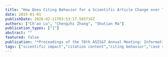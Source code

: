 ```yaml
---
title: "How Does Citing Behavior for a Scientific Article Change over Time?: A Preliminary Study"
date: 2015-01-01
publishDate: 2020-02-11T03:53:17.565716Z
authors: ["Ch'ao Lu", "Chengzhi Zhang", "Shutian Ma"]
publication_types: ["1"]
abstract: ""
featured: false
publication: "*Proceedings of the 78th ASIS&T Annual Meeting: Information Science with Impact: Research in and for the Community*"
tags: ["scientific impact","citation content","citing behavior","case study", "citation content analysis", ]
---
```


